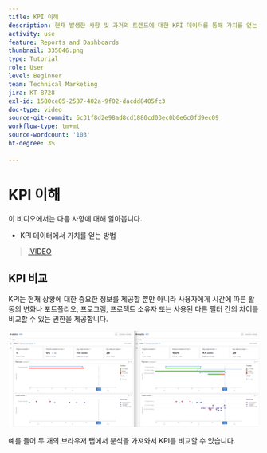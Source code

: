 ```yaml
---
title: KPI 이해
description: 현재 발생한 사항 및 과거의 트렌드에 대한 KPI 데이터를 통해 가치를 얻는 방법에 대해 알아봅니다.
activity: use
feature: Reports and Dashboards
thumbnail: 335046.png
type: Tutorial
role: User
level: Beginner
team: Technical Marketing
jira: KT-8728
exl-id: 1580ce05-2587-402a-9f02-dacdd8405fc3
doc-type: video
source-git-commit: 6c31f8d2e98ad8cd1880cd03ec0b0e6c0fd9ec09
workflow-type: tm+mt
source-wordcount: '103'
ht-degree: 3%

---
```


# KPI 이해

이 비디오에서는 다음 사항에 대해 알아봅니다.

* KPI 데이터에서 가치를 얻는 방법

>[!VIDEO](https://video.tv.adobe.com/v/335046/?quality=12&learn=on)

## KPI 비교

KPI는 현재 상황에 대한 중요한 정보를 제공할 뿐만 아니라 사용자에게 시간에 따른 활동의 변화나 포트폴리오, 프로그램, 프로젝트 소유자 또는 사용된 다른 필터 간의 차이를 비교할 수 있는 권한을 제공합니다.

![두 개의 브라우저 탭을 나란히 보여주는 이미지](assets/section-2-0.png)

예를 들어 두 개의 브라우저 탭에서 분석을 가져와서 KPI를 비교할 수 있습니다.
